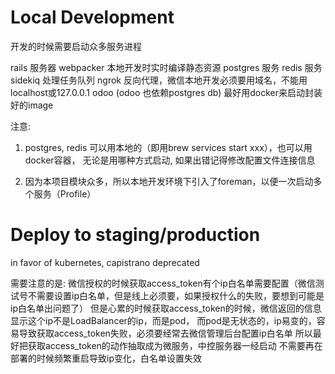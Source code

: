 # Local Development 

开发的时候需要启动众多服务进程

rails 服务器 
webpacker 本地开发时实时编译静态资源 
postgres 服务 
redis 服务 
sidekiq 处理任务队列 
ngrok 反向代理，微信本地开发必须要用域名，不能用localhost或127.0.0.1 
odoo (odoo 也依赖postgres db) 最好用docker来启动封装好的image 

注意: 
1. postgres, redis 可以用本地的（即用brew services start xxx），也可以用docker容器， 无论是用哪种方式启动, 如果出错记得修改配置文件连接信息

2. 因为本项目模块众多，所以本地开发环境下引入了foreman，以便一次启动多个服务（Profile）


# Deploy to staging/production 

in favor of kubernetes, capistrano deprecated  

需要注意的是: 
微信授权的时候获取access_token有个ip白名单需要配置（微信测试号不需要设置ip白名单，但是线上必须要，如果授权什么的失败，要想到可能是ip白名单出问题了）
但是心累的时候获取access_token的时候，微信返回的信息显示这个ip不是LoadBalancer的ip，而是pod，
而pod是无状态的，ip易变的，容易导致获取access_token失败，必须要经常去微信管理后台配置ip白名单
所以最好把获取access_token的动作抽取成为微服务，中控服务器一经启动 不需要再在部署的时候频繁重启导致ip变化，白名单设置失效
